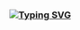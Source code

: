 ### [![Typing SVG](https://readme-typing-svg.demolab.com?font=JetBrains+MOno&size=25&pause=1000&color=F7F7F7&random=false&width=435&lines=hi+there%2C+i'm+biz;tech+stack%3A+lua+%2F+python+%2F+js)](https://git.io/typing-svg)

<!--
**bluwarerbx/bluwarerbx** is a ✨ _special_ ✨ repository because its `README.md` (this file) appears on your GitHub profile.

Here are some ideas to get you started:

- 🔭 I’m currently working on ...
- 🌱 I’m currently learning ...
- 👯 I’m looking to collaborate on ...
- 🤔 I’m looking for help with ...
- 💬 Ask me about ...
- 📫 How to reach me: ...
- 😄 Pronouns: ...
- ⚡ Fun fact: ...
-->
